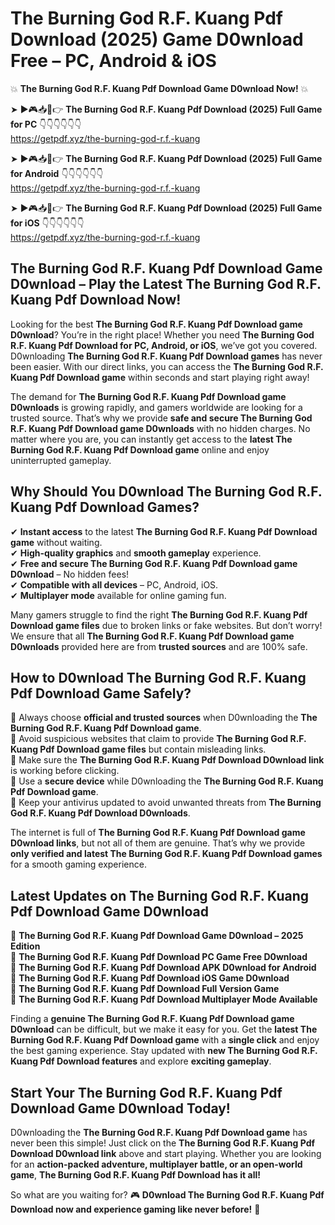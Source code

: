 # The Burning God R.F. Kuang Pdf Download (2025) Game D0wnload Free – PC, Android & iOS

💥 **The Burning God R.F. Kuang Pdf Download Game D0wnload Now!** 💥  

➤ ►🎮📥📱👉 **The Burning God R.F. Kuang Pdf Download (2025) Full Game for PC** 👇👇👇👇👇👇  
https://getpdf.xyz/the-burning-god-r.f.-kuang  

➤ ►🎮📥📱👉 **The Burning God R.F. Kuang Pdf Download (2025) Full Game for Android** 👇👇👇👇👇👇  
https://getpdf.xyz/the-burning-god-r.f.-kuang  

➤ ►🎮📥📱👉 **The Burning God R.F. Kuang Pdf Download (2025) Full Game for iOS** 👇👇👇👇👇👇  
https://getpdf.xyz/the-burning-god-r.f.-kuang  

## The Burning God R.F. Kuang Pdf Download Game D0wnload – Play the Latest The Burning God R.F. Kuang Pdf Download Now!

Looking for the best **The Burning God R.F. Kuang Pdf Download game D0wnload**? You’re in the right place! Whether you need **The Burning God R.F. Kuang Pdf Download for PC, Android, or iOS**, we’ve got you covered. D0wnloading **The Burning God R.F. Kuang Pdf Download games** has never been easier. With our direct links, you can access the **The Burning God R.F. Kuang Pdf Download game** within seconds and start playing right away!  

The demand for **The Burning God R.F. Kuang Pdf Download game D0wnloads** is growing rapidly, and gamers worldwide are looking for a trusted source. That’s why we provide **safe and secure The Burning God R.F. Kuang Pdf Download game D0wnloads** with no hidden charges. No matter where you are, you can instantly get access to the **latest The Burning God R.F. Kuang Pdf Download game** online and enjoy uninterrupted gameplay.  

## **Why Should You D0wnload The Burning God R.F. Kuang Pdf Download Games?**  

✔ **Instant access** to the latest **The Burning God R.F. Kuang Pdf Download game** without waiting.  
✔ **High-quality graphics** and **smooth gameplay** experience.  
✔ **Free and secure The Burning God R.F. Kuang Pdf Download game D0wnload** – No hidden fees!  
✔ **Compatible with all devices** – PC, Android, iOS.  
✔ **Multiplayer mode** available for online gaming fun.  

Many gamers struggle to find the right **The Burning God R.F. Kuang Pdf Download game files** due to broken links or fake websites. But don’t worry! We ensure that all **The Burning God R.F. Kuang Pdf Download game D0wnloads** provided here are from **trusted sources** and are 100% safe.  

## **How to D0wnload The Burning God R.F. Kuang Pdf Download Game Safely?**  

📌 Always choose **official and trusted sources** when D0wnloading the **The Burning God R.F. Kuang Pdf Download game**.  
📌 Avoid suspicious websites that claim to provide **The Burning God R.F. Kuang Pdf Download game files** but contain misleading links.  
📌 Make sure the **The Burning God R.F. Kuang Pdf Download D0wnload link** is working before clicking.  
📌 Use a **secure device** while D0wnloading the **The Burning God R.F. Kuang Pdf Download game**.  
📌 Keep your antivirus updated to avoid unwanted threats from **The Burning God R.F. Kuang Pdf Download D0wnloads**.  

The internet is full of **The Burning God R.F. Kuang Pdf Download game D0wnload links**, but not all of them are genuine. That’s why we provide **only verified and latest The Burning God R.F. Kuang Pdf Download games** for a smooth gaming experience.  

## **Latest Updates on The Burning God R.F. Kuang Pdf Download Game D0wnload**  

🔹 **The Burning God R.F. Kuang Pdf Download Game D0wnload – 2025 Edition**  
🔹 **The Burning God R.F. Kuang Pdf Download PC Game Free D0wnload**  
🔹 **The Burning God R.F. Kuang Pdf Download APK D0wnload for Android**  
🔹 **The Burning God R.F. Kuang Pdf Download iOS Game D0wnload**  
🔹 **The Burning God R.F. Kuang Pdf Download Full Version Game**  
🔹 **The Burning God R.F. Kuang Pdf Download Multiplayer Mode Available**  

Finding a **genuine The Burning God R.F. Kuang Pdf Download game D0wnload** can be difficult, but we make it easy for you. Get the **latest The Burning God R.F. Kuang Pdf Download game** with a **single click** and enjoy the best gaming experience. Stay updated with **new The Burning God R.F. Kuang Pdf Download features** and explore **exciting gameplay**.  

## **Start Your The Burning God R.F. Kuang Pdf Download Game D0wnload Today!**  

D0wnloading the **The Burning God R.F. Kuang Pdf Download game** has never been this simple! Just click on the **The Burning God R.F. Kuang Pdf Download D0wnload link** above and start playing. Whether you are looking for an **action-packed adventure, multiplayer battle, or an open-world game**, **The Burning God R.F. Kuang Pdf Download has it all!**  

So what are you waiting for? 🎮 **D0wnload The Burning God R.F. Kuang Pdf Download now and experience gaming like never before!** 🚀  